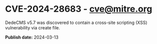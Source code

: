 # CVE-2024-28683 - cve@mitre.org

DedeCMS v5.7 was discovered to contain a cross-site scripting (XSS) vulnerability via create file.

**Publish date:** 2024-03-13
